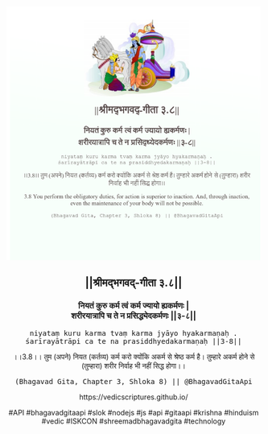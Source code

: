 <img src="../../asset/BG_3_8.png"/>
<center><h2>||श्रीमद्‍भगवद्‍-गीता ३.८||</h2>
<h3>नियतं कुरु कर्म त्वं कर्म ज्यायो ह्यकर्मणः |<br/>शरीरयात्रापि च ते न प्रसिद्ध्येदकर्मणः ||३-८||</h3>
<pre>niyataṃ kuru karma tvaṃ karma jyāyo hyakarmaṇaḥ .<br/>śarīrayātrāpi ca te na prasiddhyedakarmaṇaḥ ||3-8||</pre>
<p>।।3.8।। तुम (अपने) नियत (कर्तव्य) कर्म करो क्योंकि अकर्म से श्रेष्ठ कर्म है। तुम्हारे अकर्म होने से (तुम्हारा) शरीर निर्वाह भी नहीं सिद्ध होगा।।</p>
<pre>(Bhagavad Gita, Chapter 3, Shloka 8) || @BhagavadGitaApi</pre><p>https://vedicscriptures.github.io/</p><p>#API #bhagavadgitaapi #slok #nodejs #js #api #gitaapi #krishna #hinduism #vedic #ISKCON #shreemadbhagavadgita #technology</p></center>
